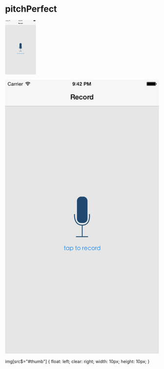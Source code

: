 # pitchPerfect


<img src="https://raw.githubusercontent.com/travisgillespie/pitchPerfect/master/iOS%20Simulator%20Screen%20Shot%20Aug%2024%2C%202015%2C%209.42.00%20PM.png" width="20%" />

![screenshot](https://raw.githubusercontent.com/travisgillespie/pitchPerfect/master/iOS%20Simulator%20Screen%20Shot%20Aug%2024%2C%202015%2C%209.42.00%20PM.png#thumb)


img[src$="#thumb"] {
float: left;
clear: right;
width: 10px;
height: 10px;
}